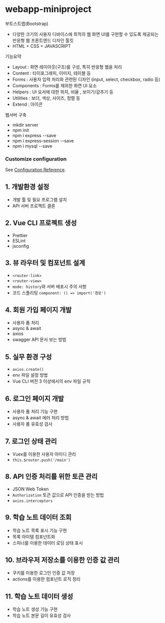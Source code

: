# webapp-miniproject

부트스트랩(Bootstrap)
- 다양한 크기의 사용자 디바이스에 최적의 웹 화면 UI를 구현할 수 있도록 제공되는 반응형 웹 프론트엔드 디자인 툴킷
- HTML + CSS + JAVASCRIPT

기능요약
- Layout : 화면 레이아웃(구조)를 구성, 특히 반응형 웹을 처리
- Content : 타이포그래피, 이미지, 테이블 등
- Forms : 사용자 입력 처리와 관련된 디자인 (input, select, checkbox, radio 등)
- Components : Forms를 제외한 화면 UI 요소
- Helpers : UI 요서에 대한 위치, 비율 , 보이기/감추기 등
- Utilities : 보더, 색상, 사이즈, 정렬 등
- Extend : 아이콘

웹서버 구축
- mkdir server
- npm init
- npm i express --save
- npm i express-session --save
- npm i mysql --save

### Customize configuration
See [Configuration Reference](https://cli.vuejs.org/config/).

## 1. 개발환경 설정
- 개발 툴 및 필요 프로그램 설치
- API 서버 프로젝트 클론

## 2. Vue CLI 프로젝트 생성
- Prettier
- ESLint
- jsconfig

## 3. 뷰 라우터 및 컴포넌트 설계
- ```<router-link>```
- ```<router-view>```
- ```mode: history```와 서버 배포시 주의 사항
- 코드 스플리팅 ```component: () => import('경로')```

## 4. 회원 가입 페이지 개발
- 사용자 폼 처리
- async & await
- axios
- swagger API 문서 보는 방법

## 5. 실무 환경 구성
- ```axios.create()```
- env 파일 설정 방법
- Vue CLI 버전 3 이상에서의 env 파일 규칙

## 6. 로그인 페이지 개발
- 사용자 폼 처리 기능 구현
- async & await 에러 처리 방법
- 사용자 폼 유효성 검사

## 7. 로그인 상태 관리
- Vuex를 이용한 사용자 아이디 관리
- ```this.$router.push('/main')```

## 8. API 인증 처리를 위한 토큰 관리
- JSON Web Token
- ```Authorization``` 토큰 값으로 API 인증을 받는 방법
- ```axios.interceptors```

## 9. 학습 노트 데이터 조회
- 학습 노트 목록 표시 기능 구현
- 목록 아이템 컴포넌트화
- 스피너를 이용한 데이터 로딩 상태 표시

## 10. 브라우저 저장소를 이용한 인증 값 관리
- 쿠키를 이용한 로그인 인증 값 저장
- actions를 이용한 컴포넌트 로직 정리

## 11. 학습 노트 데이터 생성
- 학습 노트 생성 기능 구현
- 학습 노트 본문 길이 유효성 검사
